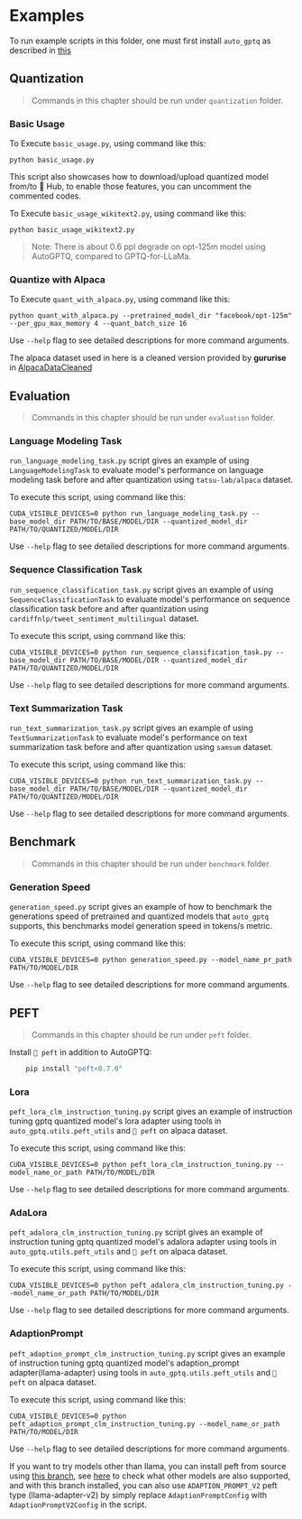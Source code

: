 # Examples

To run example scripts in this folder, one must first install `auto_gptq` as described in [this](../README.md)

## Quantization
> Commands in this chapter should be run under `quantization` folder.

### Basic Usage
To Execute `basic_usage.py`, using command like this:
```shell
python basic_usage.py
```

This script also showcases how to download/upload quantized model from/to 🤗 Hub, to enable those features, you can uncomment the commented codes.

To Execute `basic_usage_wikitext2.py`, using command like this:
```shell
python basic_usage_wikitext2.py
```
> Note: There is about 0.6 ppl degrade on opt-125m model using AutoGPTQ, compared to GPTQ-for-LLaMa.

### Quantize with Alpaca
To Execute `quant_with_alpaca.py`, using command like this:
```shell
python quant_with_alpaca.py --pretrained_model_dir "facebook/opt-125m" --per_gpu_max_memory 4 --quant_batch_size 16
```

Use `--help` flag to see detailed descriptions for more command arguments.

The alpaca dataset used in here is a cleaned version provided by **gururise** in [AlpacaDataCleaned](https://github.com/gururise/AlpacaDataCleaned)

## Evaluation
> Commands in this chapter should be run under `evaluation` folder.

### Language Modeling Task
`run_language_modeling_task.py` script gives an example of using `LanguageModelingTask` to evaluate model's performance on language modeling task before and after quantization using `tatsu-lab/alpaca` dataset.

To execute this script, using command like this:
```shell
CUDA_VISIBLE_DEVICES=0 python run_language_modeling_task.py --base_model_dir PATH/TO/BASE/MODEL/DIR --quantized_model_dir PATH/TO/QUANTIZED/MODEL/DIR
```

Use `--help` flag to see detailed descriptions for more command arguments.

### Sequence Classification Task
`run_sequence_classification_task.py` script gives an example of using `SequenceClassificationTask` to evaluate model's performance on sequence classification task before and after quantization using `cardiffnlp/tweet_sentiment_multilingual` dataset.

To execute this script, using command like this:
```shell
CUDA_VISIBLE_DEVICES=0 python run_sequence_classification_task.py --base_model_dir PATH/TO/BASE/MODEL/DIR --quantized_model_dir PATH/TO/QUANTIZED/MODEL/DIR
```

Use `--help` flag to see detailed descriptions for more command arguments.

### Text Summarization Task
`run_text_summarization_task.py` script gives an example of using `TextSummarizationTask` to evaluate model's performance on text summarization task before and after quantization using `samsum` dataset.

To execute this script, using command like this:
```shell
CUDA_VISIBLE_DEVICES=0 python run_text_summarization_task.py --base_model_dir PATH/TO/BASE/MODEL/DIR --quantized_model_dir PATH/TO/QUANTIZED/MODEL/DIR
```

Use `--help` flag to see detailed descriptions for more command arguments.

## Benchmark
> Commands in this chapter should be run under `benchmark` folder.

### Generation Speed
`generation_speed.py` script gives an example of how to benchmark the generations speed of pretrained and quantized models that `auto_gptq` supports, this benchmarks model generation speed in tokens/s metric.

To execute this script, using command like this:
```shell
CUDA_VISIBLE_DEVICES=0 python generation_speed.py --model_name_pr_path PATH/TO/MODEL/DIR
```

Use `--help` flag to see detailed descriptions for more command arguments.

## PEFT
> Commands in this chapter should be run under `peft` folder.

Install `🤗 peft` in addition to AutoGPTQ:

```sh
    pip install "peft<0.7.0"
```

### Lora
`peft_lora_clm_instruction_tuning.py` script gives an example of instruction tuning gptq quantized model's lora adapter using tools in `auto_gptq.utils.peft_utils` and `🤗 peft` on alpaca dataset.

To execute this script, using command like this:
```shell
CUDA_VISIBLE_DEVICES=0 python peft_lora_clm_instruction_tuning.py --model_name_or_path PATH/TO/MODEL/DIR
```

Use `--help` flag to see detailed descriptions for more command arguments.

### AdaLora
`peft_adalora_clm_instruction_tuning.py` script gives an example of instruction tuning gptq quantized model's adalora adapter using tools in `auto_gptq.utils.peft_utils` and `🤗 peft` on alpaca dataset.

To execute this script, using command like this:
```shell
CUDA_VISIBLE_DEVICES=0 python peft_adalora_clm_instruction_tuning.py --model_name_or_path PATH/TO/MODEL/DIR
```

Use `--help` flag to see detailed descriptions for more command arguments.


### AdaptionPrompt
`peft_adaption_prompt_clm_instruction_tuning.py` script gives an example of instruction tuning gptq quantized model's adaption_prompt adapter(llama-adapter) using tools in `auto_gptq.utils.peft_utils` and `🤗 peft` on alpaca dataset.

To execute this script, using command like this:
```shell
CUDA_VISIBLE_DEVICES=0 python peft_adaption_prompt_clm_instruction_tuning.py --model_name_or_path PATH/TO/MODEL/DIR
```

Use `--help` flag to see detailed descriptions for more command arguments.

If you want to try models other than llama, you can install peft from source using [this branch](https://github.com/PanQiWei/peft/tree/multi_modal_adaption_prompt), see [here](https://github.com/PanQiWei/peft/blob/a5f8f74f07591efe5eb3d08cb1b31b981e84a069/src/peft/tuners/adaption_prompt.py#L235) 
to check what other models are also supported, and with this branch installed, you can also use `ADAPTION_PROMPT_V2` peft type (llama-adapter-v2) by simply replace `AdaptionPromptConfig` with `AdaptionPromptV2Config` in the script.